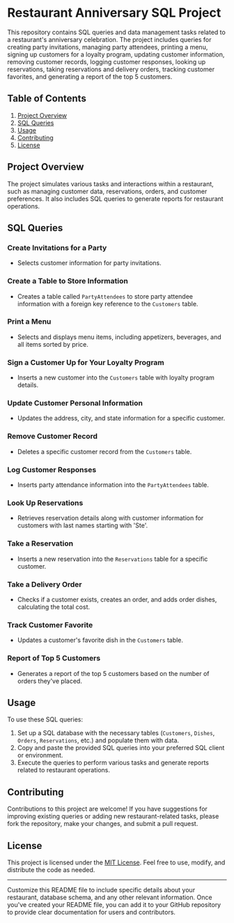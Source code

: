 # Restaurant Anniversary SQL Project

This repository contains SQL queries and data management tasks related to a restaurant's anniversary celebration. The project includes queries for creating party invitations, managing party attendees, printing a menu, signing up customers for a loyalty program, updating customer information, removing customer records, logging customer responses, looking up reservations, taking reservations and delivery orders, tracking customer favorites, and generating a report of the top 5 customers.

## Table of Contents
1. [Project Overview](#project-overview)
2. [SQL Queries](#sql-queries)
3. [Usage](#usage)
4. [Contributing](#contributing)
5. [License](#license)

## Project Overview
The project simulates various tasks and interactions within a restaurant, such as managing customer data, reservations, orders, and customer preferences. It also includes SQL queries to generate reports for restaurant operations.

## SQL Queries
### Create Invitations for a Party
- Selects customer information for party invitations.

### Create a Table to Store Information
- Creates a table called `PartyAttendees` to store party attendee information with a foreign key reference to the `Customers` table.

### Print a Menu
- Selects and displays menu items, including appetizers, beverages, and all items sorted by price.

### Sign a Customer Up for Your Loyalty Program
- Inserts a new customer into the `Customers` table with loyalty program details.

### Update Customer Personal Information
- Updates the address, city, and state information for a specific customer.

### Remove Customer Record
- Deletes a specific customer record from the `Customers` table.

### Log Customer Responses
- Inserts party attendance information into the `PartyAttendees` table.

### Look Up Reservations
- Retrieves reservation details along with customer information for customers with last names starting with 'Ste'.

### Take a Reservation
- Inserts a new reservation into the `Reservations` table for a specific customer.

### Take a Delivery Order
- Checks if a customer exists, creates an order, and adds order dishes, calculating the total cost.

### Track Customer Favorite
- Updates a customer's favorite dish in the `Customers` table.

### Report of Top 5 Customers
- Generates a report of the top 5 customers based on the number of orders they've placed.

## Usage
To use these SQL queries:

1. Set up a SQL database with the necessary tables (`Customers`, `Dishes`, `Orders`, `Reservations`, etc.) and populate them with data.
2. Copy and paste the provided SQL queries into your preferred SQL client or environment.
3. Execute the queries to perform various tasks and generate reports related to restaurant operations.

## Contributing
Contributions to this project are welcome! If you have suggestions for improving existing queries or adding new restaurant-related tasks, please fork the repository, make your changes, and submit a pull request.

## License
This project is licensed under the [MIT License](LICENSE). Feel free to use, modify, and distribute the code as needed.

---

Customize this README file to include specific details about your restaurant, database schema, and any other relevant information. Once you've created your README file, you can add it to your GitHub repository to provide clear documentation for users and contributors.
